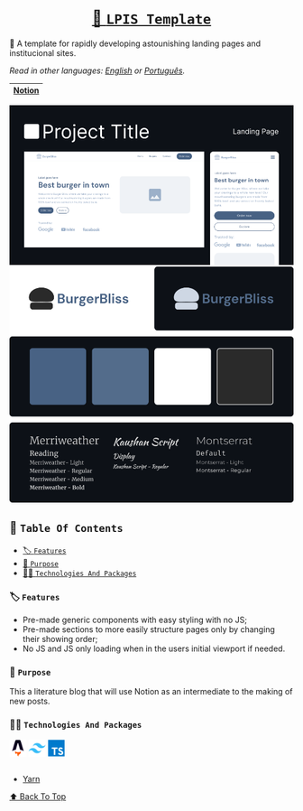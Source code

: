 <div align="center">

   # [🧬 `LPIS Template`]() <!-- omit in toc --> 

</div>

🧬 A template for rapidly developing astounishing landing pages and institucional sites.

*Read in other languages: [English](README.md) or [Português](README.br.md).*

<div align="center">

   | [Notion](https://www.notion.so/)    | 
   | ----------------------------------- |

</div>

<div align="center">

   ![Project Cover](assets/ProjectCoverTemplate.png)
   ![Logo, Colors And Typography](assets/LogoColorsAndTypography.png)

</div>

## 📖 `Table Of Contents` <!-- omit in toc -->

- [🏷️ `Features`](#️-features)
- [📜 `Purpose`](#-purpose)
- [👨‍💻 `Technologies And Packages`](#-technologies-and-packages)

### 🏷️ `Features`
- Pre-made generic components with easy styling with no JS;
- Pre-made sections to more easily structure pages only by changing their showing order;
- No JS and JS only loading when in the users initial viewport if needed.

### 📜 `Purpose`
This a literature blog that will use Notion as an intermediate to the making of new posts.

### 👨‍💻 `Technologies And Packages`

<div  style="display: block"> 
   <a target="_blank" href=""><img align="center" alt="Astro" height="30" width="30" src="../.github/assets/Astro.png"></a>
   <a target="_blank" href="https://tailwindcss.com/"><img align="center" alt="JS" height="30" width="30" src="https://raw.githubusercontent.com/devicons/devicon/master/icons/tailwindcss/tailwindcss-plain.svg"></a>
   <a target="_blank" href="https://www.typescriptlang.org/"><img align="center" alt="TS" height="30" width="30" src="https://raw.githubusercontent.com/devicons/devicon/master/icons/typescript/typescript-plain.svg"></a>
</div>

<br>

- [Yarn]()

[⬆ Back To Top](#-lpis-template)